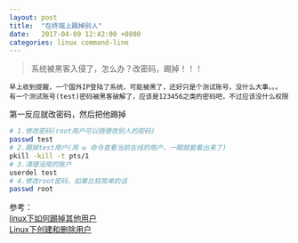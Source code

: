 ```yaml
---
layout: post
title:  "在终端上踢掉别人"
date:   2017-04-09 12:42:00 +0800
categories: linux command-line
---
```

>  系统被黑客入侵了，怎么办？改密码，踢掉！！！

    早上收到提醒，一个国外IP登陆了系统，可能被黑了，还好只是个测试账号，没什么大事。。。
    有一个测试账号(test)密码被黑客破解了，应该是123456之类的密码吧，不过应该没什么权限

第一反应就改密码，然后把他踢掉
```bash
# 1.修改密码(root用户可以随便改别人的密码)
passwd test
# 2.踢掉test用户(用 w 命令查看当前在线的用户，一眼就能看出来了)
pkill -kill -t pts/1
# 3.清理没用的账户
userdel test
# 4.修改root密码，如果比较简单的话
passwd root
```

参考：  
[linux下如何踢掉其他用户](http://www.cnblogs.com/fbwfbi/archive/2013/05/06/3063331.html)    
[Linux下创建和删除用户](https://www.ezloo.com/2008/03/add_and_delete_user.html)


